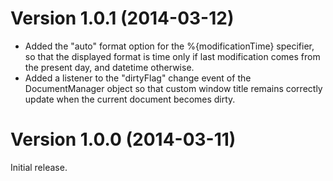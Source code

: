 Version 1.0.1 (2014-03-12)
===============
- Added the "auto" format option for the %{modificationTime} specifier, so that the displayed format is time only if last modification comes from the present day, and datetime otherwise.
- Added a listener to the "dirtyFlag" change event of the DocumentManager object so that custom window title remains correctly update when the current document becomes dirty.

Version 1.0.0 (2014-03-11)
===============
Initial release.